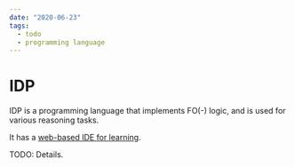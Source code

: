 ```yaml
---
date: "2020-06-23"
tags:
  - todo
  - programming language
---
```


# IDP

IDP is a programming language that implements FO(-) logic, and is used for various reasoning tasks.

It has a [web-based IDE for learning](http://verne.cs.kuleuven.be/idp/).

TODO: Details.